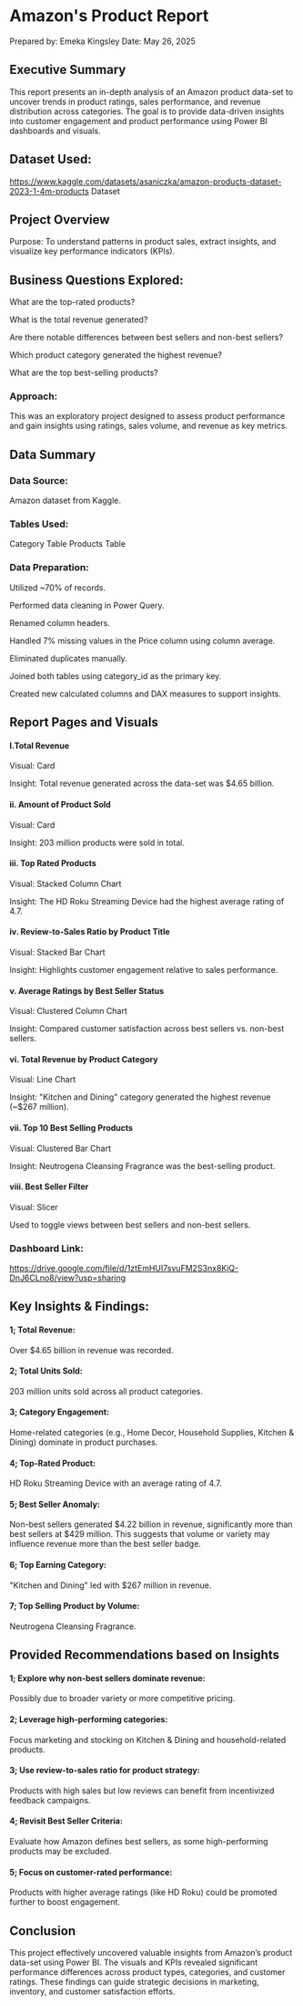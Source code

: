 # Amazon's Product Report
Prepared by: Emeka Kingsley
Date: May 26, 2025

## Executive Summary
This report presents an in-depth analysis of an Amazon product data-set to uncover trends in product ratings, sales performance, and revenue distribution across categories. The goal is to provide data-driven insights into customer engagement and product performance using Power BI dashboards and visuals.

## Dataset Used:
https://www.kaggle.com/datasets/asaniczka/amazon-products-dataset-2023-1-4m-products Dataset

## Project Overview
Purpose: To understand patterns in product sales, extract insights, and visualize key performance indicators (KPIs).

## Business Questions Explored:
What are the top-rated products?

What is the total revenue generated?

Are there notable differences between best sellers and non-best sellers?

Which product category generated the highest revenue?

What are the top best-selling products?

### Approach:
This was an exploratory project designed to assess product performance and gain insights using ratings, sales volume, and revenue as key metrics.

## Data Summary
### Data Source:
Amazon dataset from Kaggle.
### Tables Used:
Category Table
Products Table
### Data Preparation:
Utilized ~70% of records.

Performed data cleaning in Power Query.

Renamed column headers.

Handled 7% missing values in the Price column using column average.

Eliminated duplicates manually.

Joined both tables using category_id as the primary key.

Created new calculated columns and DAX measures to support insights.

## Report Pages and Visuals
#### I.Total Revenue

Visual: Card

Insight: Total revenue generated across the data-set was $4.65 billion.


#### ii. Amount of Product Sold

Visual: Card

Insight: 203 million products were sold in total.


#### iii. Top Rated Products

Visual: Stacked Column Chart

Insight: The HD Roku Streaming Device had the highest average rating of 4.7.


#### iv. Review-to-Sales Ratio by Product Title

Visual: Stacked Bar Chart

Insight: Highlights customer engagement relative to sales performance.


#### v. Average Ratings by Best Seller Status

Visual: Clustered Column Chart

Insight: Compared customer satisfaction across best sellers vs. non-best sellers.


#### vi. Total Revenue by Product Category

Visual: Line Chart

Insight: "Kitchen and Dining" category generated the highest revenue (~$267 million).


#### vii. Top 10 Best Selling Products

Visual: Clustered Bar Chart

Insight: Neutrogena Cleansing Fragrance was the best-selling product.


#### viii. Best Seller Filter

Visual: Slicer

Used to toggle views between best sellers and non-best sellers.

### Dashboard Link: 
https://drive.google.com/file/d/1ztEmHUI7svuFM2S3nx8KjQ-DnJ6CLno8/view?usp=sharing

## Key Insights & Findings:
#### 1; Total Revenue:

Over $4.65 billion in revenue was recorded.


#### 2; Total Units Sold:

203 million units sold across all product categories.


#### 3; Category Engagement:
Home-related categories (e.g., Home Decor, Household Supplies, Kitchen & Dining) dominate in product purchases.


#### 4; Top-Rated Product:
HD Roku Streaming Device with an average rating of 4.7.


#### 5; Best Seller Anomaly: 

Non-best sellers generated $4.22 billion in revenue, significantly more than best sellers at $429 million. This suggests that volume or variety may influence revenue more than the best seller badge.


#### 6; Top Earning Category:

"Kitchen and Dining" led with $267 million in revenue.


#### 7; Top Selling Product by Volume:

Neutrogena Cleansing Fragrance.


## Provided Recommendations based on Insights

#### 1; Explore why non-best sellers dominate revenue: 

Possibly due to broader variety or more competitive pricing.


#### 2; Leverage high-performing categories: 

Focus marketing and stocking on Kitchen & Dining and household-related products.


#### 3; Use review-to-sales ratio for product strategy: 

Products with high sales but low reviews can benefit from incentivized feedback campaigns.


#### 4; Revisit Best Seller Criteria: 

Evaluate how Amazon defines best sellers, as some high-performing products may be excluded.


#### 5; Focus on customer-rated performance:
 Products with higher average ratings (like HD Roku) could be promoted further to boost engagement.

 
## Conclusion
This project effectively uncovered valuable insights from Amazon’s product data-set using Power BI. The visuals and KPIs revealed significant performance differences across product types, categories, and customer ratings. These findings can guide strategic decisions in marketing, inventory, and customer satisfaction efforts.



